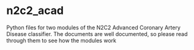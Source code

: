 # n2c2_acad

Python files for two modules of the N2C2 Advanced Coronary Artery Disease classifier. The documents are well documented, so please read through them to see how the modules work
